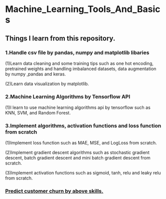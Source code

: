 # Machine_Learning_Tools_And_Basics
## Things I learn from this repository.
### 1.Handle csv file by pandas, numpy and matplotlib libaries
(1)Learn data cleaning and some training tips such as one hot encoding, pretrained weights and handling imbalanced datasets, data augmentation by numpy ,pandas and keras.

(2)Learn data visualization by matplotlib.
### 2.Machine Learning Algorithms by Tensorflow API

(1)I learn to use machine learning algorithms api by tensorflow such as KNN, SVM, and Random Forest.

### 3.Implement algorithms, activation functions and loss function from scratch
(1)Implement loss function such as MAE, MSE, and LogLoss from scratch.

(2)Implement gradient descent algorithms such as stochastic gradient descent, batch gradient descent and mini batch gradient descent from scratch.

(3)Implement activation functions such as sigmoid, tanh, relu and leaky relu from scratch. 

### [Predict customer churn by above skills.](https://github.com/Hacker-Davinci/Training_Model_From_Data/blob/main/Using_ANN_Predict_Customer_Churn.ipynb)
